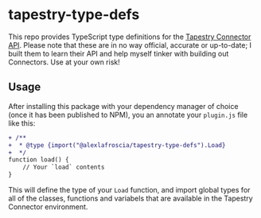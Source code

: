 # tapestry-type-defs

This repo provides TypeScript type definitions for the [Tapestry Connector API](https://github.com/TheIconfactory/Tapestry/blob/main/Documentation/API.md#load). Please note that these are in no way official, accurate or up-to-date; I built them to learn their API and help myself tinker with building out Connectors. Use at your own risk!

## Usage

After installing this package with your dependency manager of choice (once it has been published to NPM), you an annotate your `plugin.js` file like this:

```diff
+ /**
+  * @type {import("@alexlafroscia/tapestry-type-defs").Load}
+  */
function load() {
    // Your `load` contents
}
```

This will define the type of your `Load` function, and import global types for all of the classes, functions and variabels that are available in the Tapestry Connector environment.
